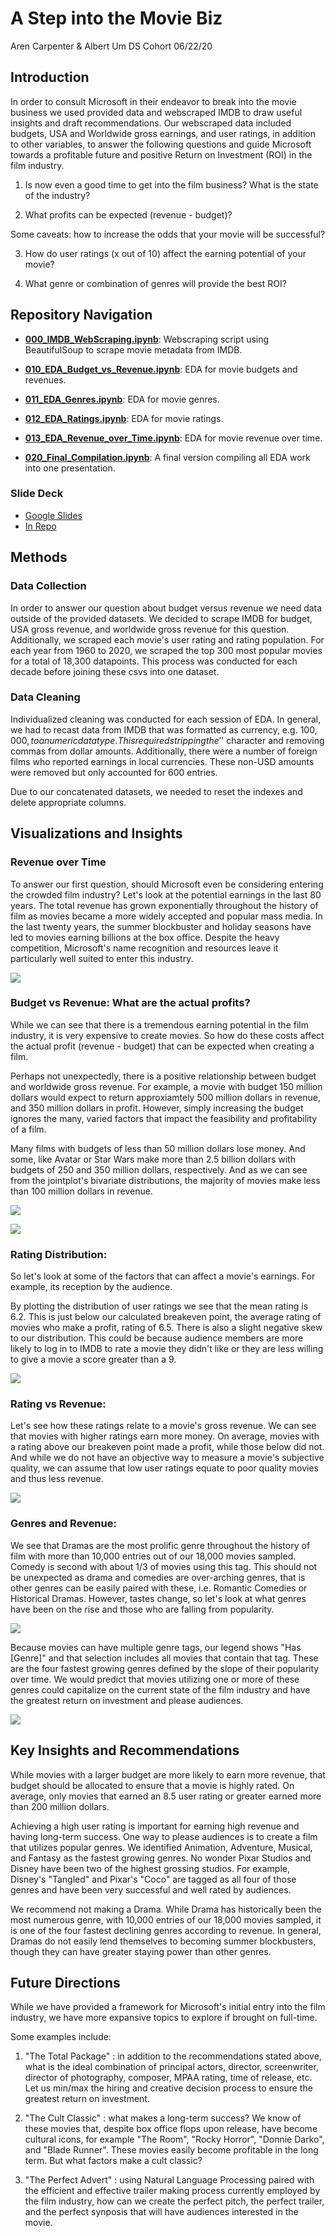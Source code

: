 # A Step into the Movie Biz

Aren Carpenter & Albert Um
DS Cohort 06/22/20

## Introduction

In order to consult Microsoft in their endeavor to break into the movie business we used provided data and webscraped IMDB to draw useful insights and draft recommendations. Our webscraped data included budgets, USA and Worldwide gross earnings, and user ratings, in addition to other variables, to answer the following questions and guide Microsoft towards a profitable future and positive Return on Investment (ROI) in the film industry.

1) Is now even a good time to get into the film business? What is the state of the industry? 

2) What profits can be expected (revenue - budget)? 


Some caveats: how to increase the odds that your movie will be successful? 

3) How do user ratings (x out of 10) affect the earning potential of your movie?

4) What genre or combination of genres will provide the best ROI? 


## Repository Navigation

* **[000_IMDB_WebScraping.ipynb](000_IMDB_WebScraping.ipynb)**: Webscraping script using BeautifulSoup to scrape movie metadata from IMDB.

* **[010_EDA_Budget_vs_Revenue.ipynb](010_EDA_Budget_vs_Revenue.ipynb)**: EDA for movie budgets and revenues.

* **[011_EDA_Genres.ipynb](011_EDA_Genres.ipynb)**: EDA for movie genres.

* **[012_EDA_Ratings.ipynb](012_EDA_Ratings.ipynb)**: EDA for movie ratings.

* **[013_EDA_Revenue_over_Time.ipynb](013_EDA_Revenue_over_Time.ipynb)**: EDA for movie revenue over time.

* **[020_Final_Compilation.ipynb](020_Final_Compilation.ipynb)**: A final version compiling all EDA work into one presentation.

### Slide Deck

* [Google Slides](https://docs.google.com/presentation/d/1tMjre-J1QTPLXF2Mo4Nts5N8BN6wqDG72K3n6s3pZBY/)
* [In Repo](presentation.pdf)


## Methods

### Data Collection

In order to answer our question about budget versus revenue we need data outside of the provided datasets. We decided to scrape IMDB for budget, USA gross revenue, and worldwide gross revenue for this question. Additionally, we scraped each movie's user rating and rating population. For each year from 1960 to 2020, we scraped the top 300 most popular movies for a total of 18,300 datapoints. This process was conducted for each decade before joining these csvs into one dataset. 

### Data Cleaning

Individualized cleaning was conducted for each session of EDA. In general, we had to recast data from IMDB that was formatted as currency, e.g. $100,000, to a numeric datatype. This required stripping the '$' character and removing commas from dollar amounts. Additionally, there were a number of foreign films who reported earnings in local currencies. These non-USD amounts were removed but only accounted for 600 entries. 

Due to our concatenated datasets, we needed to reset the indexes and delete appropriate columns. 

## Visualizations and Insights

### Revenue over Time

To answer our first question, should Microsoft even be considering entering the crowded film industry? Let's look at the potential earnings in the last 80 years. The total revenue has grown exponentially throughout the history of film as movies became a more widely accepted and popular mass media. In the last twenty years, the summer blockbuster and holiday seasons have led to movies earning billions at the box office. Despite the heavy competition, Microsoft's name recognition and resources leave it particularly well suited to enter this industry. 

![](Images/Revenue_x_Time.png)

### Budget vs Revenue: What are the actual profits?

While we can see that there is a tremendous earning potential in the film industry, it is very expensive to create movies. So how do these costs affect the actual profit (revenue - budget) that can be expected when creating a film. 

Perhaps not unexpectedly, there is a positive relationship between budget and worldwide gross revenue. For example, a movie with budget 150 million dollars would expect to return approxiamtely 500 million dollars in revenue, and 350 million dollars in profit. However, simply increasing the budget ignores the many, varied factors that impact the feasibility and profitability of a film.

Many films with budgets of less than 50 million dollars lose money. And some, like Avatar or Star Wars make more than 2.5 billion dollars with budgets of 250 and 350 million dollars, respectively. And as we can see from the jointplot's bivariate distributions, the majority of movies make less than 100 million dollars in revenue. 

![](Images/Budget_x_Revenue.png)

![](Images/Budget_x_Revenue_jointplot.png)

### Rating Distribution: 

So let's look at some of the factors that can affect a movie's earnings. For example, its reception by the audience. 

By plotting the distribution of user ratings we see that the mean rating is 6.2. This is just below our calculated breakeven point, the average rating of movies who make a profit, rating of 6.5. There is also a slight negative skew to our distribution. This could be because audience members are more likely to log in to IMDB to rate a movie they didn't like or they are less willing to give a movie a score greater than a 9. 

![](Images/Rating_Dist.png)

### Rating vs Revenue: 

Let's see how these ratings relate to a movie's gross revenue. We can see that movies with higher ratings earn more money. On average, movies with a rating above our breakeven point made a profit, while those below did not. And while we do not have an objective way to measure a movie's subjective quality, we can assume that low user ratings equate to poor quality movies and thus less revenue. 

![](Images/Rev_x_Rating.png)

### Genres and Revenue:

We see that Dramas are the most prolific genre throughout the history of film with more than 10,000 entries out of our 18,000 movies sampled. Comedy is second with about 1/3 of movies using this tag. This should not be unexpected as drama and comedies are over-arching genres, that is other genres can be easily paired with these, i.e. Romantic Comedies or Historical Dramas. However, tastes change, so let's look at what genres have been on the rise and those who are falling from popularity. 

![](Images/Overall_Genre_Distribution.png)

Because movies can have multiple genre tags, our legend shows "Has [Genre]" and that selection includes all movies that contain that tag. These are the four fastest growing genres defined by the slope of their popularity over time. We would predict that movies utilizing one or more of these genres could capitalize on the current state of the film industry and have the greatest return on investment and please audiences. 

![](Images/Top4_Genre_Income.png)

## Key Insights and Recommendations

While movies with a larger budget are more likely to earn more revenue, that budget should be allocated to ensure that a movie is highly rated. On average, only movies that earned an 8.5 user rating or greater earned more than 200 million dollars.

Achieving a high user rating is important for earning high revenue and having long-term success. One way to please audiences is to create a film that utilizes popular genres. We identified Animation, Adventure, Musical, and Fantasy as the fastest growing genres. No wonder Pixar Studios and Disney have been two of the highest grossing studios. For example, Disney's "Tangled" and Pixar's "Coco" are tagged as all four of those genres and have been very successful and well rated by audiences.  

We recommend not making a Drama. While Drama has historically been the most numerous genre, with 10,000 entries of our 18,000 movies sampled, it is one of the four fastest declining genres according to revenue. In general, Dramas do not easily lend themselves to becoming summer blockbusters, though they can have greater staying power than other genres.

## Future Directions

While we have provided a framework for Microsoft's initial entry into the film industry, we have more expansive topics to explore if brought on full-time.

Some examples include:

1) "The Total Package" : in addition to the recommendations stated above, what is the ideal combination of principal actors, director, screenwriter, director of photography, composer, MPAA rating, time of release, etc. Let us min/max the hiring and creative decision process to ensure the greatest return on investment.

2) "The Cult Classic" : what makes a long-term success? We know of these movies that, despite box office flops upon release, have become cultural icons, for example "The Room", "Rocky Horror", "Donnie Darko", and "Blade Runner". These movies easily become profitable in the long term. But what factors make a cult classic? 

3) "The Perfect Advert" : using Natural Language Processing paired with the efficient and effective trailer making process currently employed by the film industry, how can we create the perfect pitch, the perfect trailer, and the perfect synposis that will have audiences interested in the movie. 